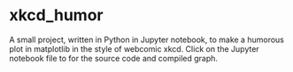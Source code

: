 # xkcd_humor
A small project, written in Python in Jupyter notebook, to make a humorous plot in matplotlib in the style of webcomic xkcd.
Click on the Jupyter notebook file to for the source code and compiled graph.
